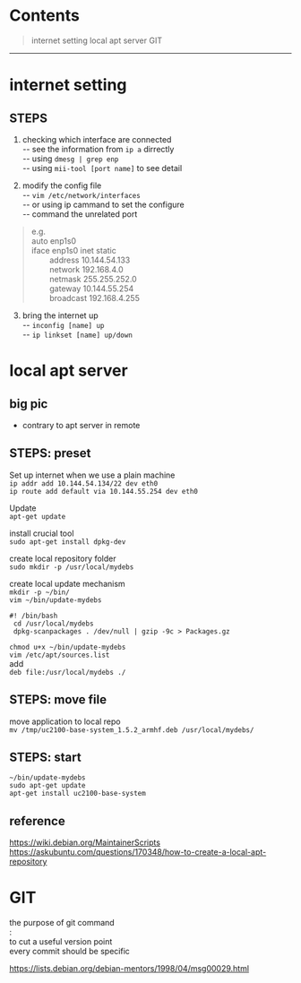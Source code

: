 Contents
========

> internet setting
> local apt server
> GIT
--------

# internet setting

## STEPS

1. checking which interface are connected     
 -- see the information from `ip a` dirrectly    
 -- using `dmesg | grep enp`     
 -- using `mii-tool [port name]` to see detail     

2. modify the config file    
 -- `vim /etc/network/interfaces`    
 -- or using ip cammand to set the configure    
 -- command the unrelated port    
> e.g.     
> auto enp1s0    
> iface enp1s0 inet static    
>&emsp;&emsp; address 10.144.54.133    
>&emsp;&emsp; network 192.168.4.0    
>&emsp;&emsp; netmask 255.255.252.0    
>&emsp;&emsp; gateway 10.144.55.254    
>&emsp;&emsp; broadcast 192.168.4.255    

3. bring the internet up    
 -- `inconfig [name] up`    
 -- `ip linkset [name] up/down`    

# local apt server

## big pic
 - contrary to apt server in remote    
## STEPS: preset

Set up internet when we use a plain machine    
`ip addr add 10.144.54.134/22 dev eth0`    
`ip route add default via 10.144.55.254 dev eth0`    

Update    
`apt-get update`    



install crucial tool    
`sudo apt-get install dpkg-dev`    

create local repository folder    
`sudo mkdir -p /usr/local/mydebs`    

create local update mechanism    
`mkdir -p ~/bin/`    
`vim ~/bin/update-mydebs`   
```vim
#! /bin/bash
 cd /usr/local/mydebs
 dpkg-scanpackages . /dev/null | gzip -9c > Packages.gz
 ```
 `chmod u+x ~/bin/update-mydebs`    
 `vim /etc/apt/sources.list`   
 add    
 `deb file:/usr/local/mydebs ./`    

## STEPS: move file

move application to local repo    
`mv /tmp/uc2100-base-system_1.5.2_armhf.deb /usr/local/mydebs/`    

## STEPS: start    
`~/bin/update-mydebs`    
`sudo apt-get update`    
`apt-get install uc2100-base-system`    
  
## reference    
https://wiki.debian.org/MaintainerScripts  
https://askubuntu.com/questions/170348/how-to-create-a-local-apt-repository


# GIT
the purpose of git command    
:    
to cut a useful version point   
every commit should be specific     


https://lists.debian.org/debian-mentors/1998/04/msg00029.html
